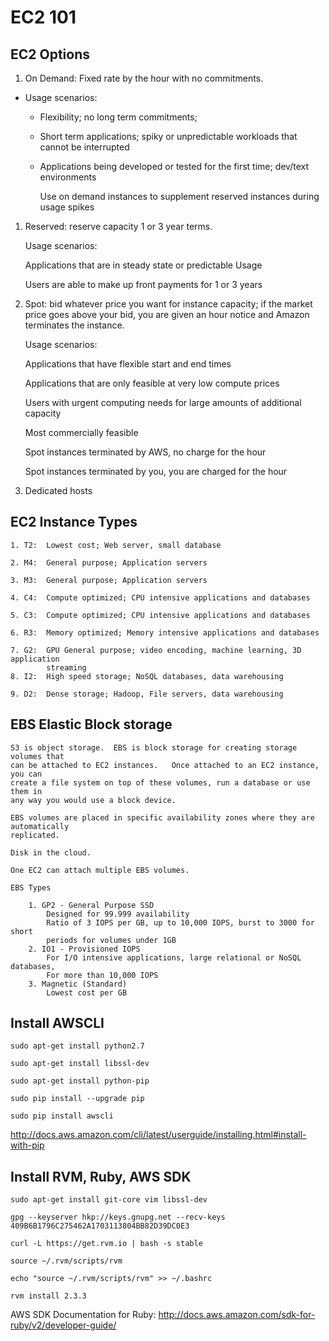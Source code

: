 # EC2 101

## EC2 Options

1. On Demand:  Fixed rate by the hour with no commitments.
  * Usage scenarios:  
    * Flexibility; no long term commitments;
    * Short term applications; spiky or unpredictable workloads that cannot be interrupted
    * Applications being developed or tested for the first time; dev/text
      environments

      Use on demand instances to supplement reserved instances during usage spikes


1. Reserved:  reserve capacity  1 or 3 year terms.

    Usage scenarios:

      Applications that are in steady state or predictable Usage

      Users are able to make up front payments for 1 or 3 years


1. Spot:  bid whatever price you want for instance capacity; if the market price
   goes above your bid, you are given an hour notice and Amazon terminates the
   instance.

    Usage scenarios:

      Applications that have flexible start and end times

      Applications that are only feasible at very low compute prices

      Users with urgent computing needs for large amounts of additional capacity

      Most commercially feasible

      Spot instances terminated by AWS, no charge for the hour

      Spot instances terminated by you, you are charged for the hour

1. Dedicated hosts


## EC2 Instance Types

    1. T2:  Lowest cost; Web server, small database

    2. M4:  General purpose; Application servers

    3. M3:  General purpose; Application servers

    4. C4:  Compute optimized; CPU intensive applications and databases

    5. C3:  Compute optimized; CPU intensive applications and databases

    6. R3:  Memory optimized; Memory intensive applications and databases

    7. G2:  GPU General purpose; video encoding, machine learning, 3D application
            streaming
    8. I2:  High speed storage; NoSQL databases, data warehousing

    9. D2:  Dense storage; Hadoop, File servers, data warehousing


## EBS Elastic Block storage

    S3 is object storage.  EBS is block storage for creating storage volumes that
    can be attached to EC2 instances.   Once attached to an EC2 instance, you can
    create a file system on top of these volumes, run a database or use them in
    any way you would use a block device.   

    EBS volumes are placed in specific availability zones where they are automatically
    replicated.

    Disk in the cloud.

    One EC2 can attach multiple EBS volumes.

    EBS Types

        1. GP2 - General Purpose SSD
            Designed for 99.999 availability
            Ratio of 3 IOPS per GB, up to 10,000 IOPS, burst to 3000 for short
            periods for volumes under 1GB
        2. IO1 - Provisioned IOPS
            For I/O intensive applications, large relational or NoSQL databases,
            For more than 10,000 IOPS
        3. Magnetic (Standard)
            Lowest cost per GB


## Install AWSCLI

```sudo apt-get install python2.7```

```sudo apt-get install libssl-dev```

```sudo apt-get install python-pip```

```sudo pip install --upgrade pip```

```sudo pip install awscli```

http://docs.aws.amazon.com/cli/latest/userguide/installing.html#install-with-pip


## Install RVM, Ruby, AWS SDK

```sudo apt-get install git-core vim libssl-dev```

```gpg --keyserver hkp://keys.gnupg.net --recv-keys 409B6B1796C275462A1703113804BB82D39DC0E3```

```curl -L https://get.rvm.io | bash -s stable```

```source ~/.rvm/scripts/rvm```

```echo "source ~/.rvm/scripts/rvm" >> ~/.bashrc```

```rvm install 2.3.3```

AWS SDK Documentation for Ruby:  http://docs.aws.amazon.com/sdk-for-ruby/v2/developer-guide/

